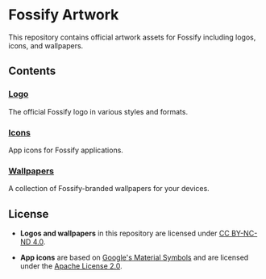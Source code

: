 # Fossify Artwork

This repository contains official artwork assets for Fossify including logos, icons, and wallpapers.

## Contents

### [Logo](/Logo)
The official Fossify logo in various styles and formats.

### [Icons](/Icons)
App icons for Fossify applications.

### [Wallpapers](/Wallpapers)
A collection of Fossify-branded wallpapers for your devices.

## License

- **Logos and wallpapers** in this repository are licensed under [CC BY-NC-ND 4.0](https://creativecommons.org/licenses/by-nc-nd/4.0/).

- **App icons** are based on [Google's Material Symbols](https://github.com/google/material-design-icons) and are licensed under the [Apache License 2.0](https://www.apache.org/licenses/LICENSE-2.0).
